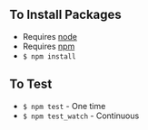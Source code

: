 ## To Install Packages
* Requires [node](https://nodejs.org/en/)
* Requires [npm](https://www.npmjs.com/)
* `$ npm install`

## To Test
* `$ npm test` - One time
* `$ npm test_watch` - Continuous
